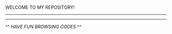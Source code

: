   WELCOME TO MY REPOSITORY! 
  
----------------------------------------

----------------------------------------
^^ _HAVE FUN BROWSING CODES_  ^^
